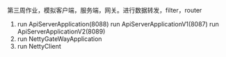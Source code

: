 第三周作业，模拟客户端，服务端，网关。进行数据转发，filter，router

1. run ApiServerApplication(8088) run ApiServerApplicationV1(8087) run ApiServerApplicationV2(8089)
2. run NettyGateWayApplication
3. run NettyClient